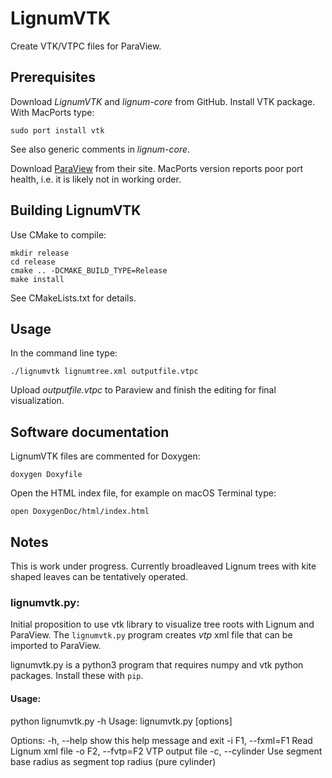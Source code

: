 # LignumVTK
Create VTK/VTPC files for ParaView.

## Prerequisites 
Download *LignumVTK* and *lignum-core* from GitHub. Install VTK package.
With MacPorts type:

	sudo port install vtk
	
See also generic comments in *lignum-core*.

Download [ParaView](https://www.paraview.org) from their site.
MacPorts version reports poor port health, i.e. it is likely 
not in working order.

## Building LignumVTK
Use CMake to compile:
	
	mkdir release
	cd release
	cmake .. -DCMAKE_BUILD_TYPE=Release
	make install

See CMakeLists.txt for details.

## Usage
In the command line type:
	
	./lignumvtk lignumtree.xml outputfile.vtpc 
	
Upload *outputfile.vtpc* to Paraview and finish the editing for final visualization.

## Software documentation
LignumVTK files are commented for Doxygen:

	doxygen Doxyfile
	
Open the HTML index file, for example on macOS Terminal type:

	open DoxygenDoc/html/index.html
	

## Notes
This is work under progress. Currently broadleaved Lignum trees with kite shaped leaves
can be tentatively operated.

### lignumvtk.py: 

Initial proposition to use vtk library
to visualize tree roots with Lignum and ParaView. The `lignumvtk.py`
program creates *vtp* xml file that can be imported
to ParaView.

lignumvtk.py is a python3 program that requires numpy 
and vtk python packages. Install these with `pip`.

#### Usage:

python lignumvtk.py -h
Usage: lignumvtk.py [options]

Options:
  -h, --help        show this help message and exit
  -i F1, --fxml=F1  Read Lignum xml file
  -o F2, --fvtp=F2  VTP output file
  -c, --cylinder    Use segment base radius as segment top radius (pure
                    cylinder)

   



